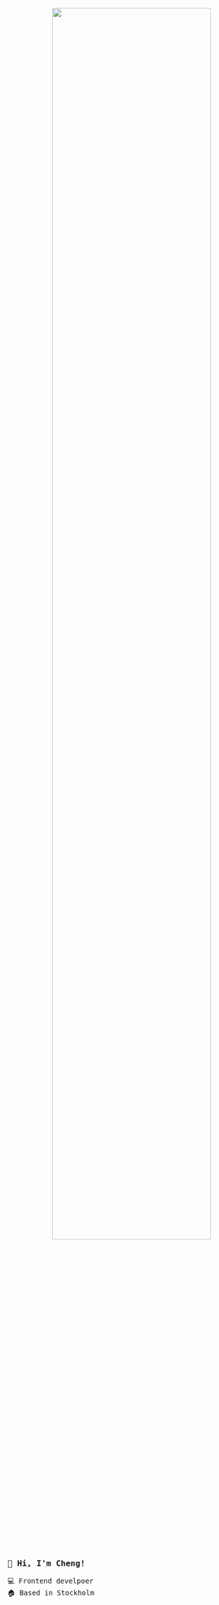 <p align="center">
  <img width=80% src="https://user-images.githubusercontent.com/12732952/221353465-87701a71-797f-4711-b302-314ba766fa35.gif" />
 </p>
 
 <samp>
  
  ### 👋 Hi, I'm Cheng!

  💻 Frontend develpoer<br>
  🏠 Based in Stockholm
  
 </samp>
  
